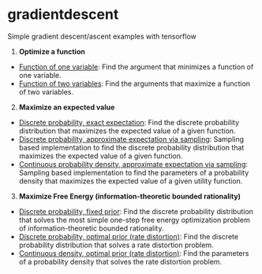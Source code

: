 # gradientdescent
Simple gradient descent/ascent examples with tensorflow

1. **Optimize a function** 
* [Function of one variable](https://github.com/sgttwld/gradientdescent/blob/master/1a_GradientDescent_1d.py): Find the argument that minimizes a function of one variable. 
* [Function of two variables](https://github.com/sgttwld/gradientdescent/blob/master/1b_GradientDescent_2d.py): Find the arguments that maximize a function of two variables. 


2. **Maximize an expected value**
* [Discrete probability, exact expectation](https://github.com/sgttwld/gradientdescent/blob/master/2a_GradientDescent_prob.py): Find the discrete probability distribution that maximizes the expected value of a given function.
* [Discrete probability, approximate expectation via sampling](https://github.com/sgttwld/gradientdescent/blob/master/2b_GradientDescent_sample.py): Sampling based implementation to find the discrete probability distribution that maximizes the expected value of a given function. 
* [Continuous probability density, approximate expectation via sampling](https://github.com/sgttwld/gradientdescent/blob/master/2c_GradientDescent_cont.py): Sampling based implementation to find the parameters of a probability density that maximizes the expected value of a given utility function.

3. **Maximize Free Energy (information-theoretic bounded rationality)**
* [Discrete probability, fixed prior](https://github.com/sgttwld/gradientdescent/blob/master/3a_GradientDescent_bounded.py): Find the discrete probability distribution that solves the most simple one-step free energy optimization problem of information-theoretic bounded rationality.
* [Discrete probability, optimal prior (rate distortion)](https://github.com/sgttwld/gradientdescent/blob/master/3b_GradientDescent_ratedistortion.py): Find the discrete probability distribution that solves a rate distortion problem.
* [Continuous density, optimal prior (rate distortion)](https://github.com/sgttwld/gradientdescent/blob/master/3c_GradientDescent_ratedistortion_cont.py): Find the parameters of a probability density that solves the rate distortion problem. 